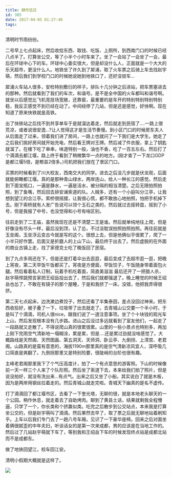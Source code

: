 ```yaml
---
title: 肆月伍日
id: 385
date: 2017-04-05 01:27:40
tags:
---
```


清明时节雨纷纷。

二号早上七点起床，然后收拾东西、取钱、吃饭、上厕所，到西南门口的时候已经八点半了。打算坐公交，等了小半个小时车来了。坐了一会站了一会坐了一会，最后在环球中心下的车。环球中心委实很大，但是却没什么人，正面就是一个大大的乐天超市，更没什么人。地铁坐了许久到了犀浦，取了火车票之后骑上车去找赵宇萌，然后我们到学校门口的时候她说她到地铁口了，还好没锁车...

犀浦火车站人很多，安检特别敷衍的样子。排队十几分钟之后进站，把车票塞进去的那种。然后就看到了我们的车次，和谐号。是不是全中国的火车都叫和谐号啊。就坐以后感觉比飞机竞技场宽敞，还靠窗，最重要的是车开的特别特别特别特别稳，我反正感觉不到已经在动了。中间经停了几站，但是还是感觉，好快啊。现在知道了原来快铁就是高铁。

出了快铁站之后找不到共享单车于是就溜达着走，然后就走到民宿了....一路上很荒凉，或者说很安逸...?让人觉得这才是生活节奏慢。到小区门口的时候房东夫人从后面走了过来，领着我们进了房间，一路上也就问了一下我们是大学生。她走了之后我们挑好房间就开始充电，然后看王牌对王牌。然后减了件衣服，拿上了钥匙就溜了。在楼下吃了串串，味道特别一般，油也不香，吃了一百五左右。然后打了个滴滴去都江堰，路上终于看到了稍微繁华一点的地方。(刚才查了一下龙口GDP是都江堰5倍，是郫县2倍多。)司机把我们放在了景区门口。

买票的时候看到了川大校友，西南交大的同学。进去之后没几步就是伏龙观，后面就能俯瞰都江堰。真的是那种青山绿水，两岸连山，给人一种长江的感觉。然后走到下面宝瓶口，一遍是静水，一遍是活水，被分隔的相当清楚。之后无限拍照拍照，到了鱼嘴，然后回去排安澜索道的队。人贼多，还有一个小庭叫分江亭，让我想到望江的合江亭。索桥很摇摆，让我很心慌，都不敢放心地拍照，怕把手机掉下去。刚下索桥就有人发广告说可以领个玉石之类的，然后就过去摇转盘，摇到了小号，但是我报了中号，也没觉得和小号有啥区别。

往前走到了二王庙，虽然我现在还是不清楚二王是谁。然后就单纯地往上爬，但是好像没有尽头一样，最后没到顶，认了怂，不过没耽误拍照拍照拍照。再往前就是玉垒阁，玉垒浮云变古今就是写的这个。很想上去，但是他俩似乎很累了，爬了一小半只好作罢。后面又是折磨人的上山下山，最后终于出去了。然后虚脱的在外面的商业古镇上走，找了家德克士吃了晚饭回了民宿。

到了九点多雨还在下，但是还是打着伞出去逛逛，最后变成了去超市逛一逛，把晚上宵夜，第二天早饭午饭都买了。宵夜是方便面，早饭饺子，午饭随身带着面包火腿。然后看着私人订制，玩着手机吃着面，简直美滋滋 最后还开了一把狼人杀，赵宇萌悍跳预言家把王绍岳投出去了，然后我们就都强退了。晚上睡觉的时候王绍岳也怂了，不敢在有镜子的那个屋睡，于是和我挤了一床。没错，他把我弄得很挤。

第二天七点起床，边洗漱边煮饺子，然后还看了半集泰囧，差点没回过神来。把东西收拾好，被子叠了一下，垃圾带了出去就走了。去青城山公交要一个半小时，于是叫了个滴滴，司机人很nice，跟我们说了一道注意事项。坐了个十块钱的观光车上山，然后发现根本没有几步路。进山之后没过多远就看到了室友他们，一起走了一段路就又走散了。不得说爬山真的很累很累。山里的一些小景点也特别多，再加上刚下完雨空气清新地一塌糊涂，累是累，但是....还是累过劲就没啥感觉了。大概路线是天然阁、天然图画、第五洞天、天师洞、卧云亭、九倒拐、上清宫、老君阁。山路真的是蛮有意思的，海拔1190m那里真的是空气清新凉风宜人，深呼吸几口简直是爽翻了。九倒拐那里又是特别险要，很陡峭的台阶也很有趣。

主峰老君阁那里我下了个气压高度计，拍了一个有点意思的游客照。下山的时候像前一天一样三个人来了个队形照。然后坐了索道下去，本来给我们拍了照片，但是说没拍好，就没有洗出来...有点气。出来之后又坐了小船，其实说白了就是木板，因为是两岸用钢丝拉着走的。然后青城山就走完啦。青城天下幽真的是名不虚传。

打了滴滴回了都江堰市区，去看了一下奎光塔，无聊的很，就是本地老头聊天的一个公园。稍作休息，就走着去了自助烤肉。聊到了黄县土话，结果就剩我全程懵逼，只学了一个，你长类和个挤赢似类。吃完之后散步到公交站点，本来我是打算坐公交的，但是赵宇萌叫了滴滴。然后果然去早了，取了票之后就无聊地站着刷知乎。上车以后我们专门去了一趟八号车厢，见识了一下豪华座椅。回来之后对面坐着俩很腻歪的中年夫妇，听谈话女的是第一次来成都，男的应该是在当地工作的。然后过了几站赵宇萌就下车了，等到我和王绍岳下车的时候发现终点站是成都北站而不是成都东。

做了地铁回望江，校车回江安。

清明小假期大概就是这样了。

![](https://eremite-1252628011.cossh.myqcloud.com/wp-content/uploads/2017/04/20170403_123313.jpg)